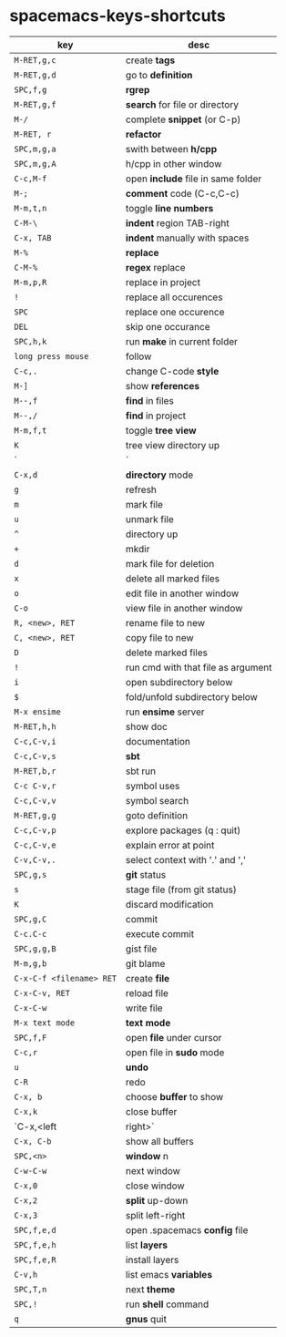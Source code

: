 # spacemacs-keys-shortcuts

key | desc
---|---
 `M-RET,g,c` | create **tags**
 `M-RET,g,d` | go to **definition** 
 `SPC,f,g`    | **rgrep**       
 `M-RET,g,f` | **search** for file or directory 
 `M-/`        | complete **snippet** (or C-p) 
 `M-RET, r` | **refactor** 
 `SPC,m,g,a` | swith between **h/cpp** 
 `SPC,m,g,A` | h/cpp in other window 
 `C-c,M-f` | open **include** file in same folder 
 `M-;` | **comment** code (C-c,C-c) 
 `M-m,t,n` | toggle **line numbers** 
 `C-M-\` | **indent** region TAB-right 
 `C-x, TAB`  | **indent** manually with spaces 
 `M-%` | **replace** 
 `C-M-%` | **regex** replace 
 `M-m,p,R` | replace in project 
 `!` | replace all occurences
 `SPC` | replace one occurence
 `DEL` | skip one occurance
 `SPC,h,k` | run **make** in current folder 
 `long press mouse` | follow 
 `C-c,.` | change C-code **style** 
 `M-]` | show **references** 
 `M--,f` | **find** in files 
 `M--,/` | **find** in project 
 `M-m,f,t` | toggle **tree view** 
 `K` | tree view directory up 
 `|` | tree view vertical split 
 `C-x,d` | **directory** mode 
 `g` | refresh 
 `m` | mark file 
 `u` | unmark file 
 `^` | directory up 
 `+` | mkdir |
 `d` | mark file for deletion 
 `x` | delete all marked files 
 `o` | edit file in another window 
 `C-o` | view file in another window 
 `R, <new>, RET` | rename file to new 
 `C, <new>, RET` | copy file to new 
 `D` | delete marked files 
 `!` | run cmd with that file as argument 
 `i` | open subdirectory below 
 `$` | fold/unfold subdirectory below 
 `M-x ensime` | run **ensime** server 
 `M-RET,h,h` | show doc 
 `C-c,C-v,i` | documentation 
 `C-c,C-v,s` | **sbt** 
 `M-RET,b,r` | sbt run 
 `C-c C-v,r` | symbol uses 
 `C-c,C-v,v` | symbol search 
 `M-RET,g,g` | goto definition 
 `C-c,C-v,p` | explore packages (q : quit) 
 `C-c,C-v,e` | explain error at point 
 `C-v,C-v,.` | select context with '.' and ',' 
 `SPC,g,s` | **git** status 
 `s` | stage file (from git status) 
 `K` | discard modification 
 `SPC,g,C` | commit 
 `C-c.C-c` | execute commit 
 `SPC,g,g,B` | gist file 
 `M-m,g,b` | git blame 
 `C-x-C-f <filename> RET` | create **file** 
 `C-x-C-v, RET` | reload file 
 `C-x-C-w` | write file 
 `M-x text mode` | **text mode** 
 `SPC,f,F` | open **file** under cursor 
 `C-c,r` | open file in **sudo** mode 
 `u` | **undo** 
 `C-R` | redo 
 `C-x, b` | choose **buffer** to show 
 `C-x,k` | close buffer 
 `C-x,<left|right>` | prev/next buffer 
 `C-x, C-b` | show all buffers 
 `SPC,<n>` | **window** n 
 `C-w-C-w` | next window 
 `C-x,0` | close window 
 `C-x,2` | **split** up-down 
 `C-x,3` | split left-right 
 `SPC,f,e,d` | open .spacemacs **config** file 
 `SPC,f,e,h` | list **layers** 
 `SPC,f,e,R` | install layers 
 `C-v,h` | list emacs **variables** 
 `SPC,T,n` | next **theme** 
 `SPC,!` | run **shell** command 
 `q ` | **gnus** quit 
